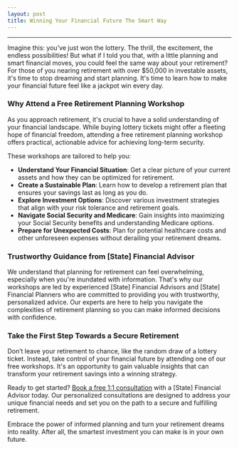 ```yaml
---
layout: post
title: Winning Your Financial Future The Smart Way
---
```



---

Imagine this: you’ve just won the lottery. The thrill, the excitement, the endless possibilities! But what if I told you that, with a little planning and smart financial moves, you could feel the same way about your retirement? For those of you nearing retirement with over $50,000 in investable assets, it's time to stop dreaming and start planning. It's time to learn how to make your financial future feel like a jackpot win every day.

### Why Attend a Free Retirement Planning Workshop

As you approach retirement, it's crucial to have a solid understanding of your financial landscape. While buying lottery tickets might offer a fleeting hope of financial freedom, attending a free retirement planning workshop offers practical, actionable advice for achieving long-term security.

These workshops are tailored to help you:

- **Understand Your Financial Situation**: Get a clear picture of your current assets and how they can be optimized for retirement.
- **Create a Sustainable Plan**: Learn how to develop a retirement plan that ensures your savings last as long as you do.
- **Explore Investment Options**: Discover various investment strategies that align with your risk tolerance and retirement goals.
- **Navigate Social Security and Medicare**: Gain insights into maximizing your Social Security benefits and understanding Medicare options.
- **Prepare for Unexpected Costs**: Plan for potential healthcare costs and other unforeseen expenses without derailing your retirement dreams.

### Trustworthy Guidance from [State] Financial Advisor

We understand that planning for retirement can feel overwhelming, especially when you're inundated with information. That's why our workshops are led by experienced [State] Financial Advisors and [State] Financial Planners who are committed to providing you with trustworthy, personalized advice. Our experts are here to help you navigate the complexities of retirement planning so you can make informed decisions with confidence.

### Take the First Step Towards a Secure Retirement

Don’t leave your retirement to chance, like the random draw of a lottery ticket. Instead, take control of your financial future by attending one of our free workshops. It's an opportunity to gain valuable insights that can transform your retirement savings into a winning strategy.

Ready to get started? [Book a free 1:1 consultation](https://workshopsforretirement.com) with a [State] Financial Advisor today. Our personalized consultations are designed to address your unique financial needs and set you on the path to a secure and fulfilling retirement.

Embrace the power of informed planning and turn your retirement dreams into reality. After all, the smartest investment you can make is in your own future.